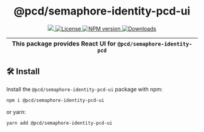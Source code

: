 <p align="center">
    <h1 align="center">
        @pcd/semaphore-identity-pcd-ui
    </h1>
</p>

<p align="center">
    <a href="https://github.com/proofcarryingdata">
        <img src="https://img.shields.io/badge/project-PCD-blue.svg?style=flat-square">
    </a>
    <a href="https://github.com/proofcarryingdata/zupass/blob/main/packages/semaphore-identity-pcd-ui/LICENSE">
        <img alt="License" src="https://img.shields.io/badge/license-GPL--3.0-green.svg?style=flat-square">
    </a>
    <a href="https://www.npmjs.com/package/@pcd/semaphore-identity-pcd-ui">
        <img alt="NPM version" src="https://img.shields.io/npm/v/@pcd/semaphore-identity-pcd?style=flat-square" />
    </a>
    <a href="https://npmjs.org/package/@pcd/semaphore-identity-pcd-ui">
        <img alt="Downloads" src="https://img.shields.io/npm/dm/@pcd/semaphore-identity-pcd-ui.svg?style=flat-square" />
    </a>
</p>

| This package provides React UI for `@pcd/semaphore-identity-pcd` |
| ---------------------------------------------------------------- |

## 🛠 Install

Install the `@pcd/semaphore-identity-pcd-ui` package with npm:

```bash
npm i @pcd/semaphore-identity-pcd-ui
```

or yarn:

```bash
yarn add @pcd/semaphore-identity-pcd-ui
```
